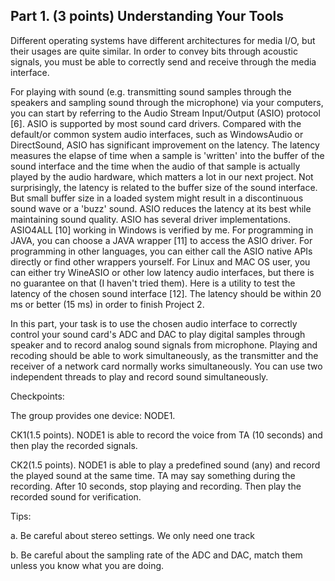 ## Part 1. (3 points) Understanding Your Tools

Different operating systems have different architectures for media I/O, but their usages are quite similar. In order to convey bits through acoustic signals, you must be able to correctly send and receive through the media interface.

For playing with sound (e.g. transmitting sound samples through the speakers and sampling sound through the microphone) via your computers, you can start by referring to the Audio Stream Input/Output (ASIO) protocol [6]. ASIO is supported by most sound card drivers. Compared with the default/or common system audio interfaces, such as WindowsAudio or DirectSound, ASIO has significant improvement on the latency. The latency measures the elapse of time when a sample is 'written' into the buffer of the sound interface and the time when the audio of that sample is actually played by the audio hardware, which matters a lot in our next project. Not surprisingly, the latency is related to the buffer size of the sound interface. But small buffer size in a loaded system might result in a discontinuous sound wave or a 'buzz' sound. ASIO reduces the latency at its best while maintaining sound quality. ASIO has several driver implementations. ASIO4ALL [10] working in Windows is verified by me. For programming in JAVA, you can choose a JAVA wrapper [11] to access the ASIO driver. For programming in other languages, you can either call the ASIO native APIs directly or find other wrappers yourself. For Linux and MAC OS user, you can either try WineASIO or other low latency audio interfaces, but there is no guarantee on that (I haven't tried them). Here is a utility to test the latency of the chosen sound interface [12]. The latency should be within 20 ms or better (15 ms) in order to finish Project 2.

In this part, your task is to use the chosen audio interface to correctly control your sound card's ADC and DAC to play digital samples through speaker and to record analog sound signals from microphone. Playing and recoding should be able to work simultaneously, as the transmitter and the receiver of a network card normally works simultaneously. You can use two independent threads to play and record sound simultaneously.

Checkpoints:

The group provides one device: NODE1.

CK1(1.5 points). NODE1 is able to record the voice from TA (10 seconds) and then play the recorded signals.

CK2(1.5 points). NODE1 is able to play a predefined sound (any) and record the played sound at the same time. TA may say something during the recording. After 10 seconds, stop playing and recording. Then play the recorded sound for verification.

Tips:

a. Be careful about stereo settings. We only need one track

b. Be careful about the sampling rate of the ADC and DAC, match them unless you know what you are doing.
